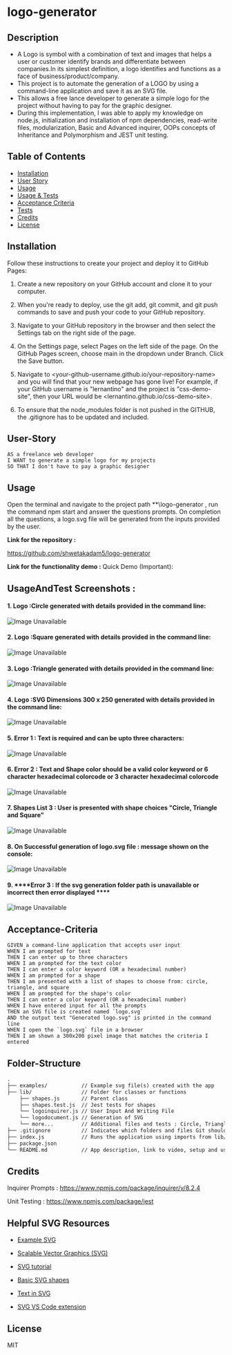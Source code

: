 # logo-generator

## Description

- A Logo is symbol with a combination of text and images that helps a user or customer identify brands and differentiate between companies.In its simplest definition, a logo identifies and functions as a face of business/product/company.
- This project is to automate the generation of a LOGO by using a command-line application and save it as an SVG file.
- This allows a free lance developer to generate a simple logo for the project without having to pay for the graphic designer.
- During this implementation, I was able to apply my knowledge on node.js, initialization and installation of npm dependencies, read-write files, modularization, Basic and Advanced inquirer, OOPs concepts of Inheritance and Polymorphism and JEST unit testing.

## Table of Contents 

- [Installation](#installation)
- [User Story](#user-story)
- [Usage](#usage)
- [Usage & Tests](#usageandtest-screenshots)
- [Acceptance Criteria](#acceptance-criteria)
- [Tests](#tests)
- [Credits](#credits)
- [License](#license)

## Installation

Follow these instructions to create your project and deploy it to GitHub Pages:

1. Create a new repository on your GitHub account and clone it to your computer.

2. When you're ready to deploy, use the git add, git commit, and git push commands to save and push your code to your GitHub repository.

3. Navigate to your GitHub repository in the browser and then select the Settings tab on the right side of the page.

4. On the Settings page, select Pages on the left side of the page. On the GitHub Pages screen, choose main in the dropdown under Branch. Click the Save button.

5. Navigate to <your-github-username.github.io/your-repository-name> and you will find that your new webpage has gone live! For example, if your GitHub username is "lernantino" and the project is "css-demo-site", then your URL would be <lernantino.github.io/css-demo-site>.

6. To ensure that the node_modules folder is not pushed in the GITHUB, the .gitignore has to be updated and included.

## User-Story 
```
AS a freelance web developer
I WANT to generate a simple logo for my projects
SO THAT I don't have to pay a graphic designer
```

## Usage

Open the terminal and navigate to the project path **\logo-generator , run the command npm start and answer the questions prompts.
On completion all the questions, a logo.svg file will be generated from the inputs provided by the user.

**Link for the repository :** 

https://github.com/shwetakadam5/logo-generator

**Link for the functionality demo :**
Quick Demo (Important):


## UsageAndTest Screenshots :

#### 1. ****Logo :Circle generated with details provided in the command line:****

![Image Unavailable](./assets/images/logo_generator_Circle.jpg) 

#### 2. ****Logo :Square generated with details provided in the command line:****

![Image Unavailable](./assets/images/logo_generator_Square.jpg) 

#### 3. ****Logo :Triangle generated with details provided in the command line:****

![Image Unavailable](./assets/images/logo_generator_Triangle.jpg) 

#### 4. ****Logo :SVG Dimensions 300 x 250  generated with details provided in the command line:****

![Image Unavailable](./assets/images/logo_generator_SVGDimensions.jpg) 

#### 5. ****Error 1 : Text is required and can be upto three characters:****

![Image Unavailable](./assets/images/logo_generator_error1.jpg)

#### 6. ****Error 2 : Text and Shape color should be a valid color keyword or 6 character hexadecimal colorcode or 3 character hexadecimal colorcode****

![Image Unavailable](./assets/images/logo_generator_error2.jpg) 

#### 7. ****Shapes List 3 : User is presented with shape choices "Circle, Triangle and Square"****

![Image Unavailable](./assets/images/logo_generator_shapesList.jpg) 

#### 8. ****On Successful generation of logo.svg file : message shown on the console:****

![Image Unavailable](./assets/images/logo_generator_successfulConsoleMsg.jpg) 

#### 9. ****Error 3 : If the svg generation folder path is unavailable or incorrect then error displayed  ****

![Image Unavailable](./assets/images/logo_generator_error3.jpg) 

## Acceptance-Criteria

```
GIVEN a command-line application that accepts user input
WHEN I am prompted for text
THEN I can enter up to three characters
WHEN I am prompted for the text color
THEN I can enter a color keyword (OR a hexadecimal number)
WHEN I am prompted for a shape
THEN I am presented with a list of shapes to choose from: circle, triangle, and square
WHEN I am prompted for the shape's color
THEN I can enter a color keyword (OR a hexadecimal number)
WHEN I have entered input for all the prompts
THEN an SVG file is created named `logo.svg`
AND the output text "Generated logo.svg" is printed in the command line
WHEN I open the `logo.svg` file in a browser
THEN I am shown a 300x200 pixel image that matches the criteria I entered
```

## Folder-Structure

```md
.  
├── examples/           // Example svg file(s) created with the app
├── lib/                // Folder for classes or functions
    ├── shapes.js       // Parent class
    ├── shapes.test.js  // Jest tests for shapes
    └── logoinquirer.js // User Input And Writing File
    └── logodocument.js // Generation of SVG
    └── more...         // Additional files and tests : Circle, Triangle, Square classes with tests.  
├── .gitignore          // Indicates which folders and files Git should ignore
├── index.js            // Runs the application using imports from lib/
├── package.json
└── README.md           // App description, link to video, setup and usage instructions           
```

## Credits

Inquirer Prompts :
https://www.npmjs.com/package/inquirer/v/8.2.4

Unit Testing :
https://www.npmjs.com/package/jest

## Helpful SVG Resources

* [Example SVG](https://static.fullstack-bootcamp.com/fullstack-ground/module-10/circle.svg)

* [Scalable Vector Graphics (SVG)](https://en.wikipedia.org/wiki/Scalable_Vector_Graphics)

* [SVG tutorial](https://developer.mozilla.org/en-US/docs/Web/SVG/Tutorial)

* [Basic SVG shapes](https://developer.mozilla.org/en-US/docs/Web/SVG/Tutorial/Basic_Shapes)

* [Text in SVG](https://developer.mozilla.org/en-US/docs/Web/SVG/Tutorial/Texts)

* [SVG VS Code extension](https://marketplace.visualstudio.com/items?itemName=jock.svg)


## License

MIT


